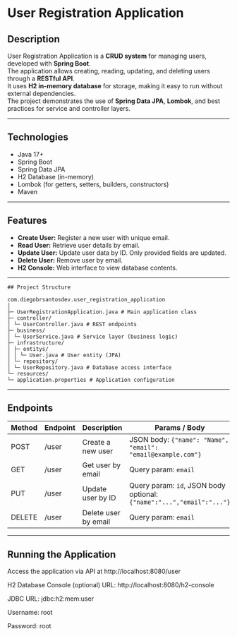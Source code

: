 # User Registration Application

## Description
User Registration Application is a **CRUD system** for managing users, developed with **Spring Boot**.  
The application allows creating, reading, updating, and deleting users through a **RESTful API**.  
It uses **H2 in-memory database** for storage, making it easy to run without external dependencies.  
The project demonstrates the use of **Spring Data JPA**, **Lombok**, and best practices for service and controller layers.

---

## Technologies
- Java 17+
- Spring Boot
- Spring Data JPA
- H2 Database (in-memory)
- Lombok (for getters, setters, builders, constructors)
- Maven

---

## Features
- **Create User:** Register a new user with unique email.
- **Read User:** Retrieve user details by email.
- **Update User:** Update user data by ID. Only provided fields are updated.
- **Delete User:** Remove user by email.
- **H2 Console:** Web interface to view database contents.

---

```
## Project Structure

com.diegobrsantosdev.user_registration_application
│
├─ UserRegistrationApplication.java # Main application class
├─ controller/
│ └─ UserController.java # REST endpoints
├─ business/
│ └─ UserService.java # Service layer (business logic)
├─ infrastructure/
│ ├─ entitys/
│ │ └─ User.java # User entity (JPA)
│ └─ repository/
│ └─ UserRepository.java # Database access interface
└─ resources/
└─ application.properties # Application configuration
```
---

## Endpoints

| Method | Endpoint | Description | Params / Body |
|--------|---------|------------|---------------|
| POST   | /user   | Create a new user | JSON body: `{"name": "Name", "email": "email@example.com"}` |
| GET    | /user   | Get user by email | Query param: `email` |
| PUT    | /user   | Update user by ID | Query param: `id`, JSON body optional: `{"name":"...","email":"..."}` |
| DELETE | /user   | Delete user by email | Query param: `email` |

---

## Running the Application

Access the application via API at http://localhost:8080/user

H2 Database Console (optional)
URL: http://localhost:8080/h2-console

JDBC URL: jdbc:h2:mem:user

Username: root

Password: root
